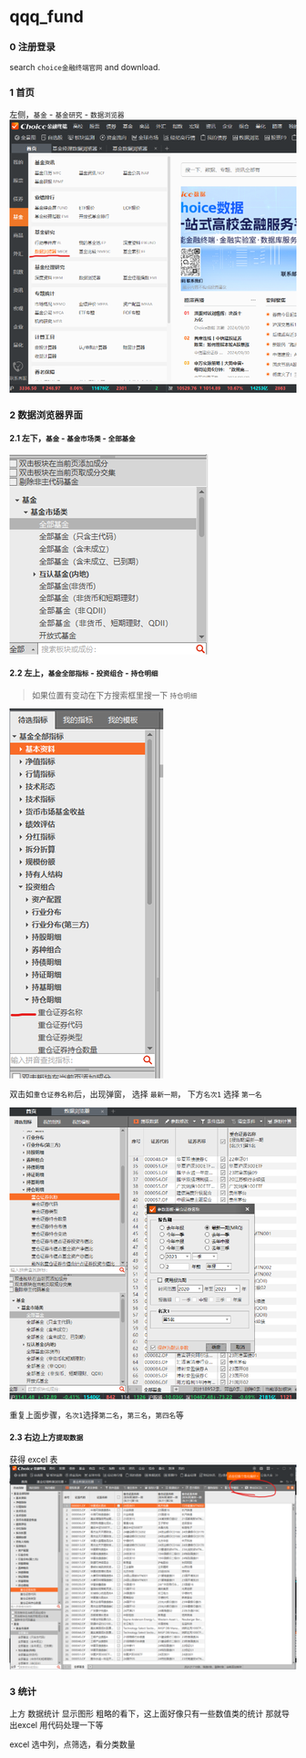# qqq_fund


### 0 注册登录

search `choice金融终端官网` and download.

### 1 首页

左侧，`基金` - `基金研究` - `数据浏览器` 
![homepage](./assets/images/1.png)

### 2 数据浏览器界面

#### 2.1 左下，`基金` - `基金市场类` - `全部基金` 

![data_explorer1](./assets/images/data_explorer1.png)

#### 2.2 左上，`基金全部指标` - `投资组合` - `持仓明细`
> 如果位置有变动在下方搜索框里搜一下 `持仓明细`

![data_explorer2](./assets/images/data_explorer2.png)

双击如`重仓证券名称`后，出现弹窗，
选择 `最新一期`，
下方`名次1` 选择 `第一名`

![data_explorer3](./assets/images/data_explorer3.png)

重复上面步骤，`名次1`选择`第二名`，`第三名`，`第四名`等

#### 2.3 右边上方`提取数据`

获得 excel 表
![data_explorer4](./assets/images/data_explorer4.png)

### 3 统计

上方 数据统计 显示图形
粗略的看下，这上面好像只有一些数值类的统计
那就导出excel 用代码处理一下等

excel 选中列，点筛选，看分类数量